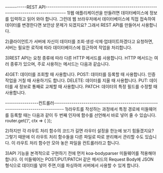 -----------REST API----------------------------------------------------------------------------------------
1)웹 애플리케이션을 만들려면 데이터베이스에 정보를 입력하고 읽어 와야 합니다. 
  그런데 웹 브라우저에서 데이터베이스에 직접 접속하여 데이터를 변경한다면 보안상 문제가 되겠지요? 
  그래서 REST API를 만들어서 사용합니다.

2)클라이언트가 서버에 자신이 데이터를 조회·생성·삭제·업데이트하겠다고 요청하면, 
  서버는 필요한 로직에 따라 데이터베이스에 접근하여 작업을 처리합니다.

3)REST API는 요청 종류에 따라 다른 HTTP 메서드를 사용합니다. 
  HTTP 메서드는 여러 종류가 있으며, 주로 사용하는 메서드는 다음과 같습니다.

4)GET: 데이터를 조회할 때 사용합니다.
  POST: 데이터를 등록할 때 사용합니다. 인증 작업을 거칠 때 사용하기도 합니다.
  DELETE: 데이터를 지울 때 사용합니다.
  PUT: 데이터를 새 정보로 통째로 교체할 때 사용합니다.
  PATCH: 데이터의 특정 필드를 수정할 때 사용합니다.

-----------------컨트롤러-----------------------------------------------------------------------------------
1)라우트를 작성하는 과정에서 특정 경로에 미들웨어를 등록할 때는 다음과 같이 두 번째 인자에 함수를 선언해서 바로 넣어 줄 수 있습니다.
   router.get(‘/‘, ctx => {
    });

2)하지만 각 라우트 처리 함수의 코드가 길면 라우터 설정을 한눈에 보기 힘들겠지요? 
  그렇기 때문에 이 라우트 처리 함수들을 다른 파일로 따로 분리해서 관리할 수도 있습니다. 
  이 라우트 처리 함수만 모아 놓은 파일을 컨트롤러라고 합니다.

3)API 기능을 본격적으로 구현하기 전에 먼저 koa-bodyparser 미들웨어를 적용해야 합니다. 
  이 미들웨어는 POST/PUT/PATCH 같은 메서드의 Request Body에 JSON 형식으로 데이터를 넣어 주면,이를 파싱하여 서버에서 사용할 수 있게 합니다.